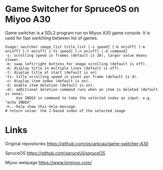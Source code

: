 # Game Switcher for SpruceOS on Miyoo A30

Game switcher is a SDL2 program run on Miyoo A30 game console. It is used for fast switching between list of games.

```
Usage: switcher image_list title_list [-s speed] [-b on|off] [-m on|off] [-t on|off] [-ts speed] [-n on|off] [-d command]
-s: scrolling speed in frames (default is 20), larger value means slower.
-b: swap left/right buttons for image scrolling (default is off).
-m: display title in multiple lines (default is off).
-t: display title at start (default is on).
-ts: title scrolling speed in pixel per frame (default is 4).
-n: display item index (default is on).
-d: enable item deletion (default is on).
-dc: additional deletion command runs when an item is deleted (default is none).
     Use INDEX in command to take the selected index as input. e.g. "echo INDEX"
-h,--help show this help message.
# return value: the 1-based index of the selected image
```

# Links
Original repositories
https://github.com/oscarkcau/game-switcher-A30

SpruceOS
https://github.com/spruceUI/spruceOS

Miyoo webpage
https://www.lomiyoo.com/
